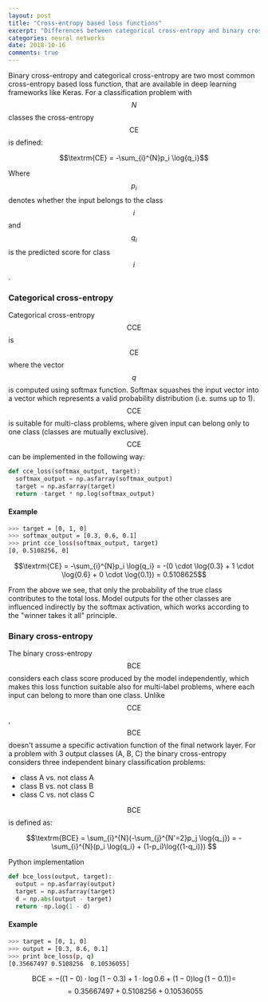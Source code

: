 ```yaml
---
layout: post
title: "Cross-entropy based loss functions"
excerpt: "Differences between categorical cross-entropy and binary cross-entropy loss functions."
categories: neural networks
date: 2018-10-16
comments: true
---
```


Binary cross-entropy and categorical cross-entropy are two most common cross-entropy based
loss function, that are available in deep learning frameworks like Keras. For a
classification problem with $$N$$ classes the cross-entropy $$\textrm{CE}$$ is defined:

$$\textrm{CE} = -\sum_{i}^{N}p_i \log{q_i}$$

Where $$p_i$$ denotes whether the input belongs to the class $$i$$ and $$q_i$$ is the
predicted score for class $$i$$.

### Categorical cross-entropy
Categorical cross-entropy $$\textrm{CCE}$$ is $$\textrm{CE}$$ where the vector $$q$$ is
computed using softmax function. Softmax squashes the input vector into a vector which
represents a valid probability distribution (i.e. sums up to 1). $$\textrm{CCE}$$ is
suitable for multi-class problems, where given input can belong only to one class (classes
are mutually exclusive). $$\textrm{CCE}$$ can be implemented in the following way:
```python
def cce_loss(softmax_output, target):
  softmax_output = np.asfarray(softmax_output)
  target = np.asfarray(target)
  return -target * np.log(softmax_output)
```

#### Example
```bash
>>> target = [0, 1, 0]
>>> softmax_output = [0.3, 0.6, 0.1]
>>> print cce_loss(softmax_output, target)
[0, 0.5108256, 0]
```
$$\textrm{CE} = -\sum_{i}^{N}p_i \log{q_i} = -(0 \cdot \log{0.3} + 1 \cdot \log{0.6} + 0 \cdot \log{0.1}) = 0.5108625$$

From the above we see, that only the probability of the true class contributes to the
total loss. Model outputs for the other classes are influenced indirectly by the softmax
activation, which works according to the "winner takes it all" principle.

### Binary cross-entropy
The binary cross-entropy $$\textrm{BCE}$$ considers each class score produced by the model
independently, which makes this loss function suitable also for multi-label problems,
where each input can belong to more than one class. Unlike $$\textrm{CCE}$$,
$$\textrm{BCE}$$ doesn't assume a specific activation function of the final network layer.
For a problem with 3 output classes (A, B, C) the binary cross-entropy considers three
independent binary classification problems:

- class A vs. not class A
- class B vs. not class B
- class C vs. not class C

$$\textrm{BCE}$$ is defined as:

$$\textrm{BCE} = \sum_{i}^{N}(-\sum_{j}^{N'=2}p_j \log{q_j}) = -\sum_{i}^{N}(p_i \log{q_i} + (1-p_i)\log{(1-q_i)}) $$

Python implementation
```python
def bce_loss(output, target):
  output = np.asfarray(output)
  target = np.asfarray(target)
  d = np.abs(output - target)
  return -np.log(1 - d)
```

#### Example
```bash
>>> target = [0, 1, 0]
>>> output = [0.3, 0.6, 0.1]
>>> print bce_loss(p, q)
[0.35667497 0.5108256  0.10536055]
```
$$\textrm{BCE} = -( (1-0)\cdot\log{(1-0.3)} + 1\cdot\log{0.6} + (1-0)\log{(1-0.1)} ) = $$
$$= 0.35667497 + 0.5108256 + 0.10536055$$

